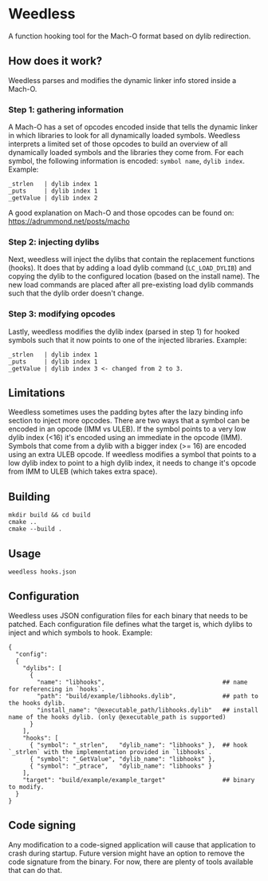 # Weedless

A function hooking tool for the Mach-O format based on dylib redirection.

## How does it work?
Weedless parses and modifies the dynamic linker info stored inside a Mach-O. 

### Step 1: gathering information
A Mach-O has a set of opcodes encoded inside that tells the dynamic linker in which libraries to look for all dynamically loaded symbols. Weedless interprets a limited set of those opcodes to build an overview of all dynamically loaded symbols and the libraries they come from. For each symbol, the following information is encoded: `symbol name`, `dylib index`.
Example: 
```
_strlen   | dylib index 1 
_puts     | dylib index 1 
_getValue | dylib index 2 
```
A good explanation on Mach-O and those opcodes can be found on: https://adrummond.net/posts/macho

### Step 2: injecting dylibs
Next, weedless will inject the dylibs that contain the replacement functions (hooks). It does that by adding a load dylib command (`LC_LOAD_DYLIB`) and copying the dylib to the configured location (based on the install name). The new load commands are placed after all pre-existing load dylib commands such that the dylib order doesn't change.

### Step 3: modifying opcodes
Lastly, weedless modifies the dylib index (parsed in step 1) for hooked symbols such that it now points to one of the injected libraries.
Example: 
```
_strlen   | dylib index 1 
_puts     | dylib index 1 
_getValue | dylib index 3 <- changed from 2 to 3. 
```

## Limitations
Weedless sometimes uses the padding bytes after the lazy binding info section to inject more opcodes. There are two ways that a symbol can be encoded in an opcode (IMM vs ULEB). If the symbol points to a very low dylib index (<16) it's encoded using an immediate in the opcode (IMM). Symbols that come from a dylib with a bigger index (>= 16) are encoded using an extra ULEB opcode. If weedless modifies a symbol that points to a low dylib index to point to a high dylib index, it needs to change it's opcode from IMM to ULEB (which takes extra space).

## Building
```
mkdir build && cd build
cmake .. 
cmake --build .
```

## Usage
```
weedless hooks.json
```

## Configuration
Weedless uses JSON configuration files for each binary that needs to be patched. 
Each configuration file defines what the target is, which dylibs to inject and which symbols to hook.
Example:
```
{
  "config":
  {
    "dylibs": [
      { 
        "name": "libhooks",                                 ## name for referencing in `hooks`.
        "path": "build/example/libhooks.dylib",             ## path to the hooks dylib.
        "install_name": "@executable_path/libhooks.dylib"   ## install name of the hooks dylib. (only @executable_path is supported)
      }
    ],
    "hooks": [ 
      { "symbol": "_strlen",   "dylib_name": "libhooks" },  ## hook `_strlen` with the implementation provided in `libhooks`.
      { "symbol": "_GetValue", "dylib_name": "libhooks" },
      { "symbol": "_ptrace",   "dylib_name": "libhooks" }
    ],
    "target": "build/example/example_target"                ## binary to modify.
  }
}
```

## Code signing
Any modification to a code-signed application will cause that application to crash during startup. Future version might have an option to remove the code signature from the binary. For now, there are plenty of tools available that can do that.

